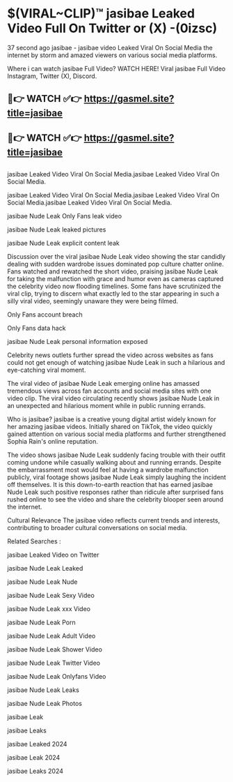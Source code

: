 # $(VIRAL~CLIP)™ jasibae Leaked Video Full On Twitter or (X) -(0izsc)
37 second ago jasibae - jasibae video Leaked Viral On Social Media the internet by storm and amazed viewers on various social media platforms.

Where i can watch jasibae Full Video? WATCH HERE! Viral jasibae Full Video Instagram, Twitter (X), Discord.

## 🔴👉 WATCH ✅👉 https://gasmel.site?title=jasibae
## 🔴👉 WATCH ✅👉 https://gasmel.site?title=jasibae
##
jasibae Leaked Video Viral On Social Media.jasibae Leaked Video Viral On Social Media.

jasibae Leaked Video Viral On Social Media.jasibae Leaked Video Viral On Social Media.jasibae Leaked Video Viral On Social Media.

jasibae Nude Leak Only Fans leak video

jasibae Nude Leak leaked pictures

jasibae Nude Leak explicit content leak

Discussion over the viral jasibae Nude Leak video showing the star candidly dealing with sudden wardrobe issues dominated pop culture chatter online. Fans watched and rewatched the short video, praising jasibae Nude Leak for taking the malfunction with grace and humor even as cameras captured the celebrity video now flooding timelines. Some fans have scrutinized the viral clip, trying to discern what exactly led to the star appearing in such a silly viral video, seemingly unaware they were being filmed.


Only Fans account breach

Only Fans data hack

jasibae Nude Leak personal information exposed

Celebrity news outlets further spread the video across websites as fans could not get enough of watching jasibae Nude Leak in such a hilarious and eye-catching viral moment.


The viral video of jasibae Nude Leak emerging online has amassed tremendous views across fan accounts and social media sites with one video clip. The viral video circulating recently shows jasibae Nude Leak in an unexpected and hilarious moment while in public running errands.


Who is jasibae? jasibae is a creative young digital artist widely known for her amazing jasibae videos. Initially shared on TikTok, the video quickly gained attention on various social media platforms and further strengthened Sophia Rain's online reputation.

The video shows jasibae Nude Leak suddenly facing trouble with their outfit coming undone while casually walking about and running errands. Despite the embarrassment most would feel at having a wardrobe malfunction publicly, viral footage shows jasibae Nude Leak simply laughing the incident off themselves. It is this down-to-earth reaction that has earned jasibae Nude Leak such positive responses rather than ridicule after surprised fans rushed online to see the video and share the celebrity blooper seen around the internet.

Cultural Relevance The jasibae video reflects current trends and interests, contributing to broader cultural conversations on social media.

Related Searches :

jasibae Leaked Video on Twitter

jasibae Nude Leak Leaked

jasibae Nude Leak Nude

jasibae Nude Leak Sexy Video

jasibae Nude Leak xxx Video

jasibae Nude Leak Porn

jasibae Nude Leak Adult Video

jasibae Nude Leak Shower Video

jasibae Nude Leak Twitter Video

jasibae Nude Leak Onlyfans Video

jasibae Nude Leak Leaks

jasibae Nude Leak Photos

jasibae Leak

jasibae Leaks

jasibae Leaked 2024

jasibae Leak 2024

jasibae Leaks 2024
